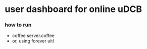 user dashboard for online uDCB
===========


### how to run
 - coffee server.coffee
 - or, using forever uitl

